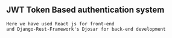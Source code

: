 ## JWT Token Based authentication system
```
Here we have used React js for front-end
and Django-Rest-Framework's Djosar for back-end development
```
